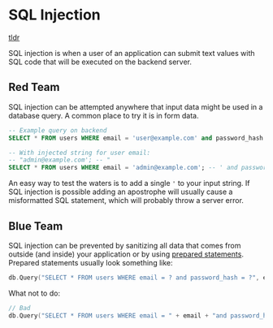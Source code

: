 # SQL Injection

[tldr](https://xkcd.com/327/)

SQL injection is when a user of an application can submit text values with SQL code that will be executed on the backend server.

## Red Team

SQL injection can be attempted anywhere that input data might be used in a database query. A common place to try it is in form data.

```sql
-- Example query on backend
SELECT * FROM users WHERE email = 'user@example.com' and password_hash = 'abc123';

-- With injected string for user email:
-- "admin@example.com'; -- "
SELECT * FROM users WHERE email = 'admin@example.com'; -- ' and password_hash = 'abc123';
```

An easy way to test the waters is to add a single `'` to your input string. If SQL injection is possible adding an apostrophe will usually cause a misformatted SQL statement, which will probably throw a server error.

## Blue Team

SQL injection can be prevented by sanitizing all data that comes from outside (and inside) your application or by using [prepared statements](https://en.wikipedia.org/wiki/Prepared_statement). Prepared statements usually look something like:

```go
db.Query("SELECT * FROM users WHERE email = ? and password_hash = ?", email, hash)
```

What not to do:

```go
// Bad
db.Query("SELECT * FROM users WHERE email = " + email + "and password_hash = " + hash)
```
